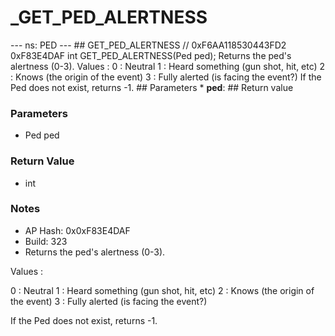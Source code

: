 # _GET_PED_ALERTNESS

--- ns: PED --- ## GET_PED_ALERTNESS  // 0xF6AA118530443FD2 0xF83E4DAF int GET_PED_ALERTNESS(Ped ped);  Returns the ped's alertness (0-3). Values : 0 : Neutral 1 : Heard something (gun shot, hit, etc) 2 : Knows (the origin of the event) 3 : Fully alerted (is facing the event?) If the Ped does not exist, returns -1.  ## Parameters * **ped**:  ## Return value

### Parameters
* Ped ped

### Return Value
* int

### Notes
* AP Hash: 0x0xF83E4DAF
* Build: 323
* Returns the ped's alertness (0-3).

Values : 

0 : Neutral
1 : Heard something (gun shot, hit, etc)
2 : Knows (the origin of the event)
3 : Fully alerted (is facing the event?)

If the Ped does not exist, returns -1.

